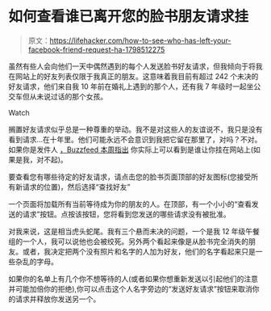 # 如何查看谁已离开您的脸书朋友请求挂

> 原文：<https://lifehacker.com/how-to-see-who-has-left-your-facebook-friend-request-ha-1798512275>

虽然有些人会向他们一天中偶然遇到的每个人发送脸书好友请求，但我倾向于将我在网站上的好友列表仅限于我真正的朋友。这意味着我目前有超过 242 个未决的好友请求，他们来自我 10 年前在婚礼上遇到的那个人，还有我 7 年级时一起坐公交车但从未说过话的那个女孩。

Watch

搁置好友请求似乎总是一种尊重的举动。我不是对这些人的友谊说不，我只是没有看到请求…在十年里。他们可能永远不会意识到我把它留在那里了，对吗？不对。如果你是发件人 [，Buzzfeed 本周指出](https://www.buzzfeed.com/katienotopoulos/heres-how-to-find-out-who-left-your-facebook-requests?utm_term=.ypmjP3dMm3#.dqna7xbLXx) 你实际上可以看到是谁让你挂在网站上(如果是我，对不起)。

要查看您有哪些待定的好友请求，请点击您的脸书页面顶部的好友图标(您接受所有新请求的位置)，然后选择“查找好友”

一个页面将加载所有当前等待成为你的朋友的人。在顶部，有一个小小的“查看发送的请求”按钮。点按该按钮，您将看到您发送的哪些请求没有被批准。

对我来说，这是相当虎头蛇尾。我有三个悬而未决的问题，一个是我 12 年级午餐组的一个人，我可以说他也会被绞死。另外两个看起来像是从脸书完全消失的朋友。或者，我决定把两个没有照片和名字的人加为好友，他们的名字看起来只是一些杂乱的字母。

如果你的名单上有几个你不想等待的人(或者如果你想重新发送以引起他们的注意并可能加倍你的拒绝),你可以点击这个人名字旁边的“发送好友请求”按钮来取消你的请求并释放你发送另一个。